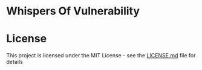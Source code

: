# Whispers Of Vulnerability

# License
This project is licensed under the MIT License - see the [LICENSE.md](LICENSE.md) file for details
